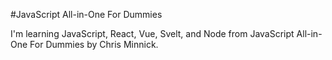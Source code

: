 #JavaScript All-in-One For Dummies

I'm learning JavaScript, React, Vue, Svelt, and Node from JavaScript All-in-One For Dummies by Chris Minnick.
